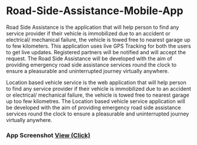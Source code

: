# Road-Side-Assistance-Mobile-App


Road Side Assistance is the application that will help person to find any service provider if their vehicle is immobilized due to an accident or electrical/ mechanical failure, the vehicle is towed free to nearest garage up to few kilometers. This application uses live GPS Tracking for both the users to get live updates. Registered partners will be notified and will accept the request. The Road Side Assistance will be developed with the aim of providing emergency road side assistance services round the clock to ensure a pleasurable and uninterrupted journey virtually anywhere.

Location based vehicle service is the web application that will help person to find any service provider if their vehicle is immobilized due to an accident or electrical/ mechanical failure, the vehicle is towed free to nearest garage up too few kilometres. The Location based vehicle service application will be developed with the aim of providing emergency road side assistance services round the clock to ensure a pleasurable and uninterrupted journey virtually anywhere.


### App Screenshot <a href="https://github.com/Alpeshpatel03434/Road-Side-Assistance-Mobile-App/blob/master/App%20Screenshot.pdf">View (Click)</a>
